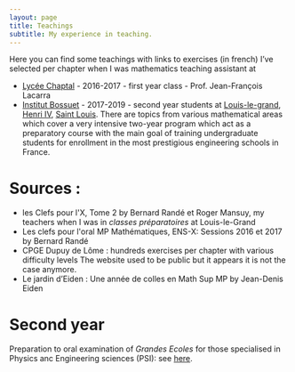 ```yaml
---
layout: page
title: Teachings
subtitle: My experience in teaching.
---
```


Here you can find some teachings with links to exercises (in french) I’ve selected per chapter when I was mathematics teaching assistant at

* [Lycée Chaptal](https://www.ac-paris.fr/serail/jcms/s2_1584175/fr/accueil) - 2016-2017 - first year class - Prof. Jean-François Lacarra
* [Institut Bossuet](https://www.institutbossuet.fr/) - 2017-2019 - second year students at [Louis-le-grand](https://fr.wikipedia.org/wiki/Lyc%C3%A9e_Louis-le-Grand), [Henri IV](https://fr.wikipedia.org/wiki/Lyc%C3%A9e_Henri-IV), [Saint Louis](https://lycee-saintlouis.fr/).
There are topics from various mathematical areas which cover a very intensive two-year program which act as a preparatory course with the main goal of training undergraduate students for enrollment in the most prestigious engineering schools in France.

# Sources :
* les Clefs pour l'X, Tome 2 by Bernard Randé et Roger Mansuy, my teachers when I was in *classes préparatoires* at Louis-le-Grand
* Les clefs pour l'oral MP Mathématiques, ENS-X: Sessions 2016 et 2017 by Bernard Randé
* CPGE Dupuy de Lôme : hundreds exercises per chapter with various difficulty levels The website used to be public but it appears it is not the case anymore.
* Le jardin d’Eiden : Une année de colles en Math Sup MP by Jean-Denis Eiden

# Second year
Preparation to oral examination of *Grandes Ecoles* for those specialised in Physics anc Engineering sciences (PSI): see [here](pdf/2019-05-22_PSI_MP.pdf).